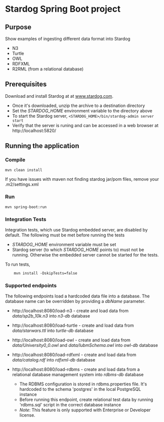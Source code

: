 # Stardog Spring Boot project

## Purpose

Show examples of ingesting different data format into Stardog
* N3
* Turtle
* OWL
* RDFXML
* R2RML (from a relational database)


## Prerequisites

Download and install Stardog at  at www.stardog.com.
* Once it's downloaded, unzip the archive to a destination directory
* Set the *STARDOG_HOME* environment variable to the directory above
* To start the Stardog server, `<STARDOG_HOME>/bin/stardog-admin server start`
* Verify that the server is runing and can be accessed in a web browser at  http://localhost:5820/


## Running the application

### Compile
```
mvn clean install
```
If you have issues with maven not finding stardog jar/pom files, remove your .m2/settings.xml

### Run
```
mvn spring-boot:run
```

### Integration Tests
Integration tests, which use Stardog embedded server, are disabled by default.  The following must be met before running the tests
* _STARDOG_HOME_ environment variable must be set
* Stardog server (to which _STARDOG_HOME_ points to) must not be running. Otherwise the embedded server cannot be started for the tests.

To run tests,
```
    mvn install -DskipTests=false
```


### Supported endpoints
The following endpoints load a hardcoded data file into a database. The database name can be overridden by providing a _dbName_ parameter.
* http://localhost:8080/load-n3 - create and load data from _data/sp2b_10k.n3_ into _n3-db_ database
* http://localhost:8080/load-turtle - create and load data from _data/starwars.ttl_ into _turtle-db_ database
* http://localhost:8080/load-owl - create and load data from _data/University0_0.owl_ and _data/lubmSchema.owl_ into _owl-db_ database
* http://localhost:8080/load-rdfxml - create and load data from _data/catalog.rdf_ into _rdfxml-db_ database
* http://localhost:8080/load-rdbms - create and load data from a relational database management system into _rdbms-db_ database

    * The RDBMS configuration is stored in rdbms.properties file.  It's hardcoded to the schema 'postgres' in the local PostgreSQL instance
    * Before running this endpoint, create relational test data by running 'rdbms.sql' script in the correct database instance
    * *Note*: This feature is only supported with Enterprise or Developer license.
